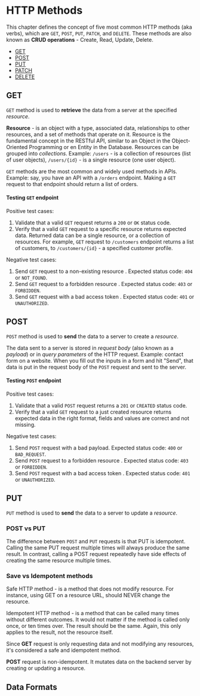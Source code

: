 # HTTP Methods

This chapter defines the concept of five most common HTTP methods (aka verbs), which are `GET`, `POST`, `PUT`, `PATCH`, and `DELETE`. These methods are also known as **CRUD operations** - Create, Read, Update, Delete.

- [GET](#get)
- [POST](#post)
- [PUT](#put)
- [PATCH](#patch)
- [DELETE](#delete)


## GET

`GET` method is used to **retrieve** the data from a server at the specified _resource_.

**Resource** - is an object with a type, associated data, relationships to other resources, and a set of methods that operate on it. Resource is the fundamental concept in the RESTful API, similar to an Object in the Object-Oriented Programming or en Entity in the Database. Resources can be grouped into _collections_. Example: `/users` - is a collection of resources (list of user objects), `/users/{id}` - is a single resource (one user object).

`GET` methods are the most common and widely used methods in APIs. Example: say, you have an API with a `/orders` endpoint. Making a `GET` request to that endpoint should return a list of orders.

#### Testing `GET` endpoint

Positive test cases:
1. Validate that a valid `GET` request returns a `200` or `OK` status code.
1. Verify that a valid `GET` request to a specific resource returns expected data. Returned data can be a single resource, or a collection of resources. For example, `GET` request to `/customers` endpoint returns a list of customers, to `/customers/{id}` - a specified customer profile.

Negative test cases:
1. Send `GET` request to a non-existing resource . Expected status code: `404` or `NOT_FOUND`.
1. Send `GET` request to a forbidden resource . Expected status code: `403` or `FORBIDDEN`.
1. Send `GET` request with a bad access token . Expected status code: `401` or `UNAUTHORIZED`.

## POST

`POST` method is used to **send** the data to a server to create a _resource_.

The data sent to a server is stored in _request body_ (also known as a _payload_) or in _query parameters_ of the HTTP request. Example: contact form on a website. When you fill out the inputs in a form and hit "Send", that data is put in the request body of the `POST` request and sent to the server.

#### Testing `POST` endpoint

Positive test cases:
1. Validate that a valid `POST` request returns a `201` or `CREATED` status code.
1. Verify that a valid `GET` request to a just created resource returns expected data in the right format, fields and values are correct and not missing.

Negative test cases:
1. Send `POST` request with a bad payload. Expected status code: `400` or `BAD_REQUEST`.
1. Send `POST` request to a forbidden resource . Expected status code: `403` or `FORBIDDEN`.
1. Send `POST` request with a bad access token . Expected status code: `401` or `UNAUTHORIZED`.

## PUT

`PUT` method is used to **send** the data to a server to update a _resource_.

### POST vs PUT

The difference between `POST` and `PUT` requests is that PUT is idempotent. Calling the same PUT request multiple times will always produce the same result. In contrast, calling a POST request repeatedly have side effects of creating the same resource multiple times.

### Save vs Idempotent methods

Safe HTTP method - is a method that does not modify resource. For instance, using GET on a resource URL, should NEVER change the resource.

Idempotent HTTP method - is a method that can be called many times without different outcomes. It would not matter if the method is called only once, or ten times over. The result should be the same. Again, this only applies to the result, not the resource itself.

Since **GET** request is only requesting data and not modifying any resources, it's considered a safe and idempotent method.

**POST** request is non-idempotent. It mutates data on the backend server by creating or updating a resource.

## Data Formats

